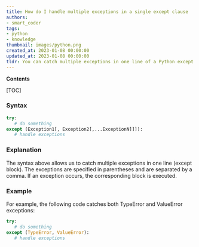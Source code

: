 ```yaml
---
title: How do I handle multiple exceptions in a single except clause
authors:
- smart_coder
tags:
- python
- knowledge
thumbnail: images/python.png
created_at: 2023-01-08 00:00:00
updated_at: 2023-01-08 00:00:00
tldr: You can catch multiple exceptions in one line of a Python except block using parentheses, like `except (Exception1, Exception2) as e:`.
---
```


**Contents**

[TOC]

### Syntax

```python
try:
   # do something
except (Exception1[, Exception2[,...ExceptionN]]]):
   # handle exceptions
```

### Explanation

The syntax above allows us to catch multiple exceptions in one line (except block). The exceptions are specified in parentheses and are separated by a comma. If an exception occurs, the corresponding block is executed.

### Example

For example, the following code catches both TypeError and ValueError exceptions:

```python
try:
   # do something
except (TypeError, ValueError):
   # handle exceptions
```
